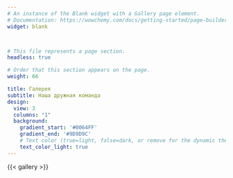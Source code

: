 ```yaml
---
# An instance of the Blank widget with a Gallery page element.
# Documentation: https://wowchemy.com/docs/getting-started/page-builder/
widget: blank



# This file represents a page section.
headless: true

# Order that this section appears on the page.
weight: 66

title: Галерея
subtitle: Наша дружная команда
design:
  view: 3
  columns: "1"
  background:
    gradient_start: '#0064FF'
    gradient_end: '#9D9D9C'
    # Text color (true=light, false=dark, or remove for the dynamic theme color).
    text_color_light: true
---
```


{{< gallery >}}